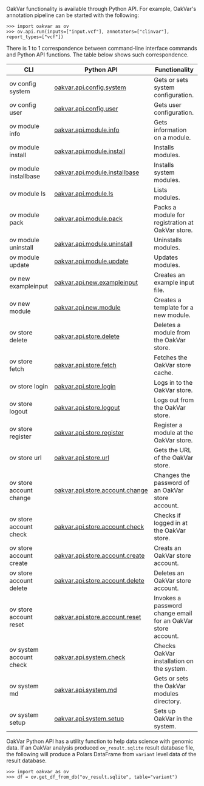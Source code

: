 OakVar functionality is available through Python API. For example, OakVar's annotation pipeline can be started with the following:

    >>> import oakvar as ov
    >>> ov.api.run(inputs=["input.vcf"], annotators=["clinvar"], report_types=["vcf"])

There is 1 to 1 correspondence between command-line interface commands and Python API functions. The table below shows such correspondence.

CLI | Python API | Functionality
----|------------|--------------
ov config system | [oakvar.api.config.system](/api/config/#oakvar.api.config.system) | Gets or sets system configuration.
ov config user | [oakvar.api.config.user](/api/config/#oakvar.api.config.user) | Gets user configuration.
ov module info | [oakvar.api.module.info](/api/module/#oakvar.api.module.info) | Gets information on a module.
ov module install | [oakvar.api.module.install](/api/module/#oakvar.api.module.install) | Installs modules.
ov module installbase | [oakvar.api.module.installbase](/api/module/#oakvar.api.module.installbase) | Installs system modules.
ov module ls | [oakvar.api.module.ls](/api/module/#oakvar.api.module.ls) | Lists modules.
ov module pack | [oakvar.api.module.pack](/api/module/#oakvar.api.module.pack) | Packs a module for registration at OakVar store.
ov module uninstall | [oakvar.api.module.uninstall](/api/module/#oakvar.api.module.uninstall) | Uninstalls modules.
ov module update | [oakvar.api.module.update](/api/module/#oakvar.api.module.update) | Updates modules.
ov new exampleinput | [oakvar.api.new.exampleinput](/api/new/#oakvar.api.new.exampleinput) | Creates an example input file.
ov new module | [oakvar.api.new.module](/api/new/#oakvar.api.new.module) | Creates a template for a new module.
ov store delete | [oakvar.api.store.delete](/api/store/#oakvar.api.store.delete) | Deletes a module from the OakVar store.
ov store fetch | [oakvar.api.store.fetch](/api/store/#oakvar.api.store.fetch) | Fetches the OakVar store cache.
ov store login | [oakvar.api.store.login](/api/store/#oakvar.api.store.login) | Logs in to the OakVar store.
ov store logout | [oakvar.api.store.logout](/api/store/#oakvar.api.store.logout) | Logs out from the OakVar store.
ov store register | [oakvar.api.store.register](/api/store/#oakvar.api.store.register) | Register a module at the OakVar store.
ov store url | [oakvar.api.store.url](/api/store/#oakvar.api.store.url) | Gets the URL of the OakVar store.
ov store account change | [oakvar.api.store.account.change](/api/store_account/#oakvar.api.store.account.change) | Changes the password of an OakVar store account.
ov store account check | [oakvar.api.store.account.check](/api/store_account/#oakvar.api.store.account.check) | Checks if logged in at the OakVar store.
ov store account create | [oakvar.api.store.account.create](/api/store_account/#oakvar.api.store.account.create) | Creats an OakVar store account.
ov store account delete | [oakvar.api.store.account.delete](/api/store_account/#oakvar.api.store.account.delete) | Deletes an OakVar store account.
ov store account reset | [oakvar.api.store.account.reset](/api/store_account/#oakvar.api.store.account.reset) | Invokes a password change email for an OakVar store account.
ov system account check | [oakvar.api.system.check](/api/system/#oakvar.api.system.check) | Checks OakVar installation on the system.
ov system md | [oakvar.api.system.md](/api/system/#oakvar.api.system.md) | Gets or sets the OakVar modules directory.
ov system setup | [oakvar.api.system.setup](/api/system/#oakvar.api.system.setup) | Sets up OakVar in the system.

OakVar Python API has a utility function to help data science with genomic data. If an OakVar analysis produced `ov_result.sqlite` result database file, the following will produce a Polars DataFrame from `variant` level data of the result database.

    >>> import oakvar as ov
    >>> df = ov.get_df_from_db("ov_result.sqlite", table="variant")

